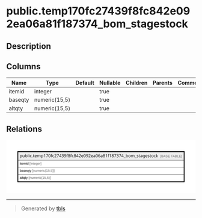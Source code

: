 # public.temp170fc27439f8fc842e092ea06a81f187374_bom_stagestock

## Description

## Columns

| Name | Type | Default | Nullable | Children | Parents | Comment |
| ---- | ---- | ------- | -------- | -------- | ------- | ------- |
| itemid | integer |  | true |  |  |  |
| baseqty | numeric(15,5) |  | true |  |  |  |
| altqty | numeric(15,5) |  | true |  |  |  |

## Relations

![er](public.temp170fc27439f8fc842e092ea06a81f187374_bom_stagestock.svg)

---

> Generated by [tbls](https://github.com/k1LoW/tbls)
